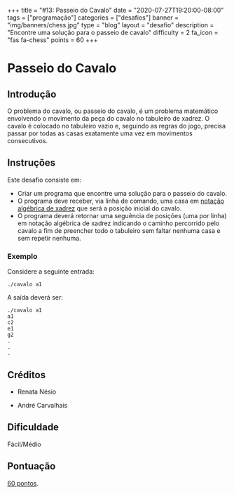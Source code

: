 +++
title = "#13: Passeio do Cavalo"
date = "2020-07-27T19:20:00-08:00"
tags = ["programação"]
categories = ["desafios"]
banner = "img/banners/chess.jpg"
type = "blog"
layout = "desafio"
description = "Encontre uma solução para o passeio de cavalo"
difficulty = 2
fa_icon = "fas fa-chess"
points = 60 
+++

# Passeio do Cavalo

## Introdução

O problema do cavalo, ou passeio do cavalo, é um problema matemático envolvendo o movimento da peça do cavalo no tabuleiro de xadrez. O cavalo é colocado no tabuleiro vazio e, seguindo as regras do jogo, precisa passar por todas as casas exatamente uma vez em movimentos consecutivos.

## Instruções

Este desafio consiste em:

* Criar um programa que encontre uma solução para o passeio do cavalo.
* O programa deve receber, via linha de comando, uma casa em [notação algébrica de xadrez](https://pt.wikipedia.org/wiki/Nota%C3%A7%C3%A3o_alg%C3%A9brica_de_xadrez#Nota%C3%A7%C3%A3o_para_as_jogadas) que será a posição inicial do cavalo.
* O programa deverá retornar uma seguência de posições (uma por linha) em notação algébrica de xadrez indicando o caminho percorrido pelo cavalo a fim de preencher todo o tabuleiro sem faltar nenhuma casa e sem repetir nenhuma.

### Exemplo

Considere a seguinte entrada:

```
./cavalo a1
```

A saída deverá ser:

```
./cavalo a1
a1
c2
e1
g2
.
.
.
```

## Créditos

* Renata Nésio

* André Carvalhais

## Dificuldade

Fácil/Médio

## Pontuação

[60 pontos](https://osprogramadores.com/scores).
